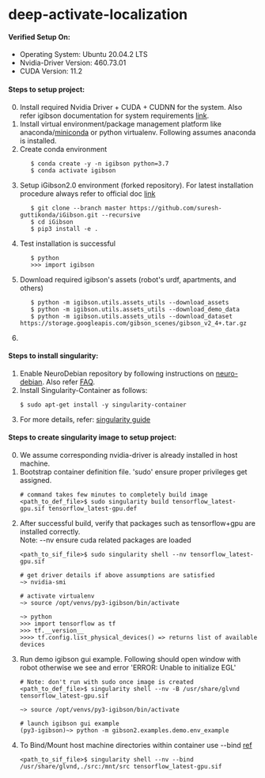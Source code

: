 # deep-activate-localization

#### Verified Setup On:
* Operating System: Ubuntu 20.04.2 LTS
* Nvidia-Driver Version: 460.73.01
* CUDA Version: 11.2

#### Steps to setup project:
0. Install required Nvidia Driver + CUDA + CUDNN for the system. Also refer igibson documentation for system requirements [link](http://svl.stanford.edu/igibson/docs/installation.html).
1. Install virtual environment/package management platform like anaconda/[miniconda](https://docs.conda.io/en/latest/miniconda.html) or python virtualenv. Following assumes anaconda is installed.
2. Create conda environment
   ```
      $ conda create -y -n igibson python=3.7
      $ conda activate igibson
    ```
4. Setup iGibson2.0 environment (forked repository). For latest installation procedure always refer to official doc [link](http://svl.stanford.edu/igibson/docs/installation.html)
   ```
      $ git clone --branch master https://github.com/suresh-guttikonda/iGibson.git --recursive
      $ cd iGibson
      $ pip3 install -e .
   ```
6. Test installation is successful
   ```
      $ python
      >>> import igibson
   ```
7. Download required igibson's assets (robot's urdf, apartments, and others)
   ```
      $ python -m igibson.utils.assets_utils --download_assets
      $ python -m igibson.utils.assets_utils --download_demo_data
      $ python -m igibson.utils.assets_utils --download_dataset https://storage.googleapis.com/gibson_scenes/gibson_v2_4+.tar.gz
   ```
8. 

#### Steps to install singularity:
1. Enable NeuroDebian repository by following instructions on [neuro-debian](http://neuro.debian.net/). Also refer [FAQ](http://neuro.debian.net/faq.html).
2. Install Singularity-Container as follows:
   ```
   $ sudo apt-get install -y singularity-container
   ```
3. For more details, refer: [singularity guide](https://sylabs.io/guides/3.7/user-guide/index.html)

#### Steps to create singularity image to setup project:
0. We assume corresponding nvidia-driver is already installed in host machine.
1. Bootstrap container definition file. 'sudo' ensure proper privileges get assigned.
    ```
    # command takes few minutes to completely build image
    <path_to_def_file>$ sudo singularity build tensorflow_latest-gpu.sif tensorflow_latest-gpu.def
    ```
2. After successful build, verify that packages such as tensorflow+gpu are installed correctly.\
    Note: --nv ensure cuda related packages are loaded
    ```
    <path_to_sif_file>$ sudo singularity shell --nv tensorflow_latest-gpu.sif
    
    # get driver details if above assumptions are satisfied
    ~> nvidia-smi
    
    # activate virtualenv
    ~> source /opt/venvs/py3-igibson/bin/activate
    
    ~> python
    >>> import tensorflow as tf
    >>> tf.__version__
    >>>> tf.config.list_physical_devices() => returns list of available devices
    ```
3. Run demo igibson gui example. Following should open window with robot otherwise we see and error 'ERROR: Unable to initialize EGL'
    ```
    # Note: don't run with sudo once image is created
    <path_to_def_file>$ singularity shell --nv -B /usr/share/glvnd tensorflow_latest-gpu.sif
    
    ~> source /opt/venvs/py3-igibson/bin/activate
    
    # launch igibson gui example
    (py3-igibson)~> python -m gibson2.examples.demo.env_example
    ```
4. To Bind/Mount host machine directories within container use --bind [ref](https://sylabs.io/guides/3.0/user-guide/bind_paths_and_mounts.html)
    ```
    <path_to_sif_file>$ singularity shell --nv --bind /usr/share/glvnd,./src:/mnt/src tensorflow_latest-gpu.sif
    ```
